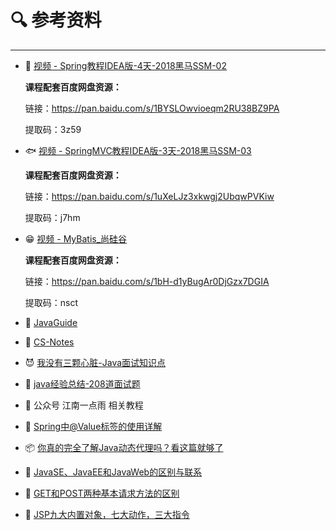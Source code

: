 # 🔍 参考资料

---



- 🐴 [视频 - Spring教程IDEA版-4天-2018黑马SSM-02](https://www.bilibili.com/video/BV1Sb411s7vP?from=search&seid=8030889577744089220)

  **课程配套百度网盘资源：**

  链接：https://pan.baidu.com/s/1BYSLOwvioeqm2RU38BZ9PA

  提取码：3z59

- 🐟 [视频 - SpringMVC教程IDEA版-3天-2018黑马SSM-03](https://www.bilibili.com/video/av47953244/)

  **课程配套百度网盘资源：**

  链接：https://pan.baidu.com/s/1uXeLJz3xkwgj2UbqwPVKiw

  提取码：j7hm

- 😁 [视频 - MyBatis_尚硅谷](https://www.bilibili.com/video/BV1zb411V77d?from=search&seid=1905892273992508442)

  **课程配套百度网盘资源：**

  链接：https://pan.baidu.com/s/1bH-d1yBugAr0DjGzx7DGIA

  提取码：nsct

- 🛴 [JavaGuide](https://gitee.com/SnailClimb/JavaGuide)

- 🐤 [CS-Notes](https://cyc2018.github.io/CS-Notes)

- 😈 [我没有三颗心脏-Java面试知识点](https://www.cnblogs.com/wmyskxz/tag/Java面试知识点/)

- 💜 [java经验总结-208道面试题](https://www.zhihu.com/question/27858692/answer/787505434)

- 🥝 公众号 江南一点雨 相关教程

- 🍬 [Spring中@Value标签的使用详解](https://www.cnblogs.com/kingszelda/p/7261156.html)

- 📦 [你真的完全了解Java动态代理吗？看这篇就够了](https://www.jianshu.com/p/95970b089360)

- 🏓 [JavaSE、JavaEE和JavaWeb的区别与联系](https://blog.csdn.net/Astady/article/details/105461846?depth_1-utm_source=distribute.pc_relevant.none-task-blog-OPENSEARCH-2&utm_source=distribute.pc_relevant.none-task-blog-OPENSEARCH-2)

- 🐶 [GET和POST两种基本请求方法的区别](https://www.cnblogs.com/logsharing/p/8448446.html)

- 🎒 [JSP九大内置对象，七大动作，三大指令](https://blog.csdn.net/qq_34337272/article/details/64310849)